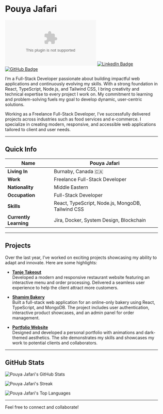 # Pouya Jafari

[![Gmail Badge](mailto:pouya-jafari@outlook.com)](mailto:pouya-jafari@outlook.com) [![LinkedIn Badge](https://img.shields.io/badge/LinkedIn-Connect-blue)](https://www.linkedin.com/in/pouya-jafari/) [![GitHub Badge](https://img.shields.io/badge/GitHub-Follow-black)](https://github.com/pouya-jafari)

I’m a Full-Stack Developer passionate about building impactful web applications and continuously evolving my skills. With a strong foundation in React, TypeScript, Node.js, and Tailwind CSS, I bring creativity and technical expertise to every project I work on. My commitment to learning and problem-solving fuels my goal to develop dynamic, user-centric solutions.

Working as a Freelance Full-Stack Developer, I’ve successfully delivered projects across industries such as food services and e-commerce. I specialize in creating modern, responsive, and accessible web applications tailored to client and user needs.

---

## Quick Info

| **Name**              | Pouya Jafari           |
|-----------------------|------------------------|
| **Living In**         | Burnaby, Canada 🇨🇦    |
| **Work**              | Freelance Full-Stack Developer |
| **Nationality**       | Middle Eastern         |
| **Occupation**        | Full-Stack Developer   |
| **Skills**            | React, TypeScript, Node.js, MongoDB, Tailwind CSS |
| **Currently Learning**| Jira, Docker, System Design, Blockchain |

---

## Projects

Over the last year, I’ve worked on exciting projects showcasing my ability to adapt and innovate. Here are some highlights:

- **[Tanje Takeout](https://tanje.netlify.app)**  
  Developed a modern and responsive restaurant website featuring an interactive menu and order processing. Delivered a seamless user experience to help the client attract more customers.

- **[Shamim Bakery](https://github.com/pouya-jafari/shamim-bakery)**  
  Built a full-stack web application for an online-only bakery using React, TypeScript, and MongoDB. The project includes user authentication, interactive product showcases, and an admin panel for order management.

- **[Portfolio Website](https://pouya-jafari.com)**  
  Designed and developed a personal portfolio with animations and dark-themed aesthetics. The site demonstrates my skills and showcases my work to potential clients and collaborators.

---

## GitHub Stats

![Pouya Jafari's GitHub Stats](https://github-readme-stats.vercel.app/api?username=pouya-jafari&show_icons=true&theme=dark)

![Pouya Jafari's Streak](https://github-readme-streak-stats.herokuapp.com/?user=pouya-jafari&theme=dark)

![Pouya Jafari's Top Languages](https://github-readme-stats.vercel.app/api/top-langs/?username=pouya-jafari&layout=compact&theme=dark)

---

Feel free to connect and collaborate!

